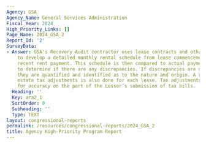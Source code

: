 ```yaml
---
Agency: GSA
Agency_Name: General Services Administration
Fiscal_Year: 2024
High_Priority_Links: []
Page_Name: 2024_GSA_2
Report_Id: '2'
SurveyData:
- Answer: GSA's Recovery Audit contractor uses lease contracts and other lease documents
    to develop a detailed monthly rental schedule from lease commencement to most
    recent rent payment. This schedule is then compared to actual payments by month
    to determine if there are any discrepancies. If discrepancies are discovered,
    they are quantified and identified as to the nature and origin. A review of real
    estate tax adjustments is also done for each lease. Tax adjustments are reviewed
    for accuracy on the part of the Lessor’s submission of tax bills.
  Heading: ''
  Key: ara2_1
  SortOrder: 0
  Subheading: ''
  Type: TEXT
layout: congressional-reports
permalink: /resources/congressional-reports/2024_GSA_2
title: Agency High-Priority Program Report
---
```

